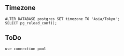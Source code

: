 ## Timezone

    ALTER DATABASE postgres SET timezone TO 'Asia/Tokyo';
    SELECT pg_reload_conf();

## ToDo

    use connection pool
